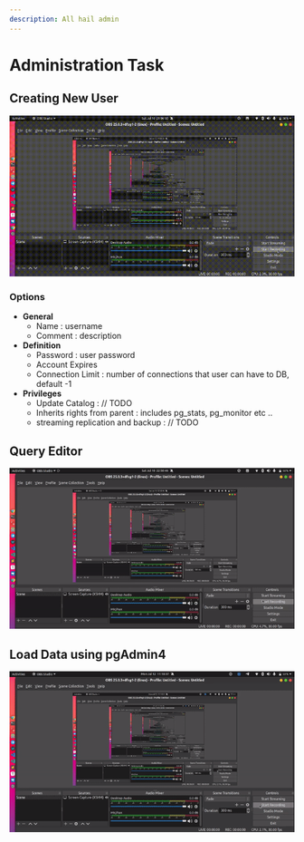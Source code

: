 ```yaml
---
description: All hail admin
---
```


# Administration Task

## Creating New User

![creating new user](../.gitbook/assets/create_user.gif)

### **Options**

* **General**
  * Name : username
  * Comment : description
* **Definition**
  * Password : user password
  * Account Expires
  * Connection Limit : number of connections that user can have to DB, default -1
* **Privileges**
  * Update Catalog : // TODO
  * Inherits rights from parent : includes pg\_stats, pg\_monitor etc ..
  * streaming replication and backup : // TODO

## Query Editor

![create multiple query editor](../.gitbook/assets/query-editor.gif)

## Load Data using pgAdmin4

![loading data](../.gitbook/assets/output.gif)

